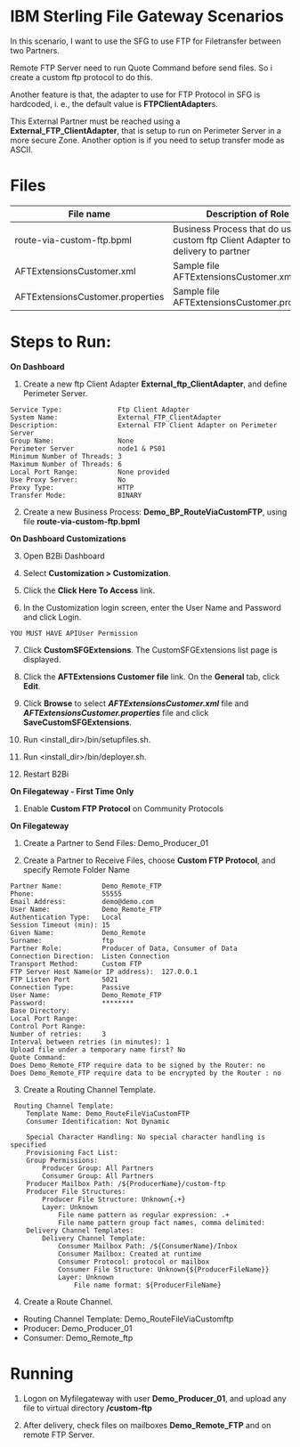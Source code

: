 # IBM Sterling File Gateway Scenarios

In this scenario, I want to use the SFG to use FTP for Filetransfer between two Partners.

Remote FTP Server need to run Quote Command before send files. So i create a custom ftp protocol to do this.

Another feature is that, the adapter to use for FTP Protocol in SFG is hardcoded, i. e., the default value is **FTPClientAdapter**s.

This External Partner must be reached using a **External_FTP_ClientAdapter**, that is setup to run on Perimeter Server in a more secure Zone. Another option is if you need to setup transfer mode as ASCII.



# Files

| File name                       |            Description of Role                                          |
|---------------------------------|-------------------------------------------------------------------------|
| route-via-custom-ftp.bpml      | Business Process that do use a custom ftp Client Adapter to delivery to partner |
| AFTExtensionsCustomer.xml       | Sample file AFTExtensionsCustomer.xml |
| AFTExtensionsCustomer.properties| Sample file AFTExtensionsCustomer.properties |


# Steps to Run:

**On Dashboard**

1) Create a new ftp Client Adapter **External_ftp_ClientAdapter**, and define Perimeter Server.

```
Service Type:              Ftp Client Adapter
System Name:               External_FTP_ClientAdapter
Description:               External FTP Client Adapter on Perimeter Server
Group Name:                None
Perimeter Server           node1 & PS01
Minimum Number of Threads: 3
Maximum Number of Threads: 6
Local Port Range:          None provided
Use Proxy Server:          No
Proxy Type:                HTTP
Transfer Mode:             BINARY
```


2) Create a new Business Process: **Demo_BP_RouteViaCustomFTP**, using file **route-via-custom-ftp.bpml** 

**On Dashboard Customizations**

3) Open B2Bi Dashboard

4) Select **Customization > Customization**. 

5) Click the **Click Here To Access** link. 

6) In the Customization login screen, enter the User Name and Password and click Login.

```
YOU MUST HAVE APIUser Permission
```

7) Click **CustomSFGExtensions**. The CustomSFGExtensions list page is displayed.
   
8) Click the **AFTExtensions Customer file** link. On the **General** tab, click **Edit**.

9) Click **Browse** to select ***AFTExtensionsCustomer.xml*** file and ***AFTExtensionsCustomer.properties*** file and click **SaveCustomSFGExtensions**.

10) Run <install_dir>/bin/setupfiles.sh.
    

11) Run <install_dir>/bin/deployer.sh.

12) Restart B2Bi


**On Filegateway - First Time Only**


1) Enable **Custom FTP Protocol** on Community Protocols


**On Filegateway**

1) Create a Partner to Send Files: Demo_Producer_01

2) Create a Partner to Receive Files, choose **Custom FTP Protocol**, and specify Remote Folder Name

```
Partner Name:          Demo_Remote_FTP
Phone:                 55555
Email Address:         demo@demo.com
User Name:             Demo_Remote_FTP
Authentication Type:   Local
Session Timeout (min): 15
Given Name:            Demo_Remote
Surname:               ftp
Partner Role:          Producer of Data, Consumer of Data
Connection Direction:  Listen Connection
Transport Method:      Custom FTP
FTP Server Host Name(or IP address):  127.0.0.1 
FTP Listen Port        5021
Connection Type:       Passive
User Name:             Demo_Remote_FTP
Password:              ********
Base Directory:
Local Port Range:
Control Port Range:
Number of retries:     3
Interval between retries (in minutes): 1
Upload file under a temporary name first? No
Quote Command:
Does Demo_Remote_FTP require data to be signed by the Router: no
Does Demo_Remote_FTP require data to be encrypted by the Router : no
```

3) Create a Routing Channel Template.

```
 Routing Channel Template:
    Template Name: Demo_RouteFileViaCustomFTP
    Consumer Identification: Not Dynamic

    Special Character Handling: No special character handling is specified
    Provisioning Fact List:
    Group Permissions:
        Producer Group: All Partners
        Consumer Group: All Partners
    Producer Mailbox Path: /${ProducerName}/custom-ftp
    Producer File Structures:
        Producer File Structure: Unknown{.+}
        Layer: Unknown
            File name pattern as regular expression: .+
            File name pattern group fact names, comma delimited:
    Delivery Channel Templates:
        Delivery Channel Template:
            Consumer Mailbox Path: /${ConsumerName}/Inbox
            Consumer Mailbox: Created at runtime
            Consumer Protocol: protocol or mailbox
            Consumer File Structure: Unknown{${ProducerFileName}}
            Layer: Unknown
                File name format: ${ProducerFileName}
```

4) Create a Route Channel.

* Routing Channel Template: Demo_RouteFileViaCustomftp
* Producer: Demo_Producer_01
* Consumer: Demo_Remote_ftp

# Running

1) Logon on Myfilegateway with user **Demo_Producer_01**, and upload any file to virtual directory **/custom-ftp**

2) After delivery, check files on mailboxes **Demo_Remote_FTP** and on remote FTP Server.



